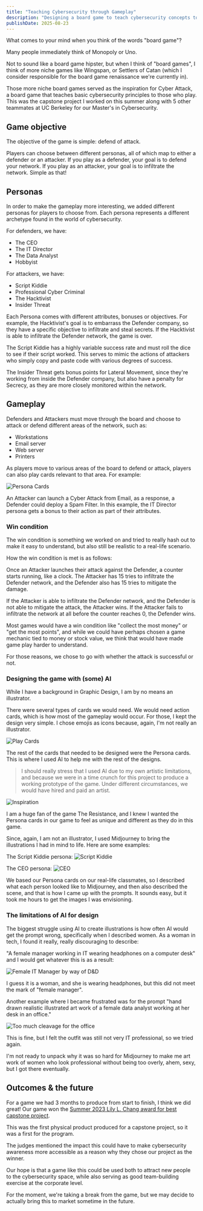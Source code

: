 ```yaml
---
title: "Teaching Cybersecurity through Gameplay"
description: "Designing a board game to teach cybersecurity concepts to beginners."
publishDate: 2025-08-23
---
```


What comes to your mind when you think of the words "board game"?

Many people immediately think of Monopoly or Uno.

Not to sound like a board game hipster, but when I think of "board games", I think of more niche games like Wingspan, or Settlers of Catan (which I consider responsible for the board game renaissance we're currently in).

Those more niche board games served as the inspiration for Cyber Attack, a board game that teaches basic cybersecurity principles to those who play. This was the capstone project I worked on this summer along with 5 other teammates at UC Berkeley for our Master's in Cybersecurity.

## Game objective
The objective of the game is simple: defend of attack.

Players can choose between different personas, all of which map to either a defender or an attacker. If you play as a defender, your goal is to defend your network. If you play as an attacker, your goal is to infiltrate the network. Simple as that!

## Personas
In order to make the gameplay more interesting, we added different personas for players to choose from. Each persona represents a different archetype found in the world of cybersecurity.

For defenders, we have:

* The CEO
* The IT Director
* The Data Analyst
* Hobbyist

For attackers, we have:

* Script Kiddie
* Professional Cyber Criminal
* The Hacktivist
* Insider Threat

Each Persona comes with different attributes, bonuses or objectives. For example, the Hacktivist's goal is to embarrass the Defender company, so they have a specific objective to infiltrate and steal secrets. If the Hacktivist is able to infiltrate the Defender network, the game is over.

The Script Kiddie has a highly variable success rate and must roll the dice to see if their script worked. This serves to mimic the actions of attackers who simply copy and paste code with various degrees of success.

The Insider Threat gets bonus points for Lateral Movement, since they're working from inside the Defender company, but also have a penalty for Secrecy, as they are more closely monitored within the network.

## Gameplay
Defenders and Attackers must move through the board and choose to attack or defend different areas of the network, such as:

* Workstations
* Email server
* Web server
* Printers

As players move to various areas of the board to defend or attack, players can also play cards relevant to that area. For example:

![Persona Cards](/blog/teaching-cybersecurity/persona-cards.png)

An Attacker can launch a Cyber Attack from Email, as a response, a Defender could deploy a Spam Filter. In this example, the IT Director persona gets a bonus to their action as part of their attributes.

### Win condition
The win condition is something we worked on and tried to really hash out to make it easy to understand, but also still be realistic to a real-life scenario.

How the win condition is met is as follows:

Once an Attacker launches their attack against the Defender, a counter starts running, like a clock. The Attacker has 15 tries to infiltrate the Defender network, and the Defender also has 15 tries to mitigate the damage.

If the Attacker is able to infiltrate the Defender network, and the Defender is not able to mitigate the attack, the Attacker wins. If the Attacker fails to infiltrate the network at all before the counter reaches 0, the Defender wins.

Most games would have a win condition like "collect the most money" or "get the most points", and while we could have perhaps chosen a game mechanic tied to money or stock value, we think that would have made game play harder to understand.

For those reasons, we chose to go with whether the attack is successful or not.

### Designing the game with (some) AI
While I have a background in Graphic Design, I am by no means an illustrator.

There were several types of cards we would need. We would need action cards, which is how most of the gameplay would occur. For those, I kept the design very simple. I chose emojis as icons because, again, I'm not really an illustrator.

![Play Cards](/blog/teaching-cybersecurity/play-cards.png)

The rest of the cards that needed to be designed were the Persona cards. This is where I used AI to help me with the rest of the designs.

> I should really stress that I used AI due to my own artistic limitations, and because we were in a time crunch for this project to produce a working prototype of the game. Under different circumstances, we would have hired and paid an artist.

![Inspiration](/blog/teaching-cybersecurity/inspo.png)

I am a huge fan of the game The Resistance, and I knew I wanted the Persona cards in our game to feel as unique and different as they do in this game.

Since, again, I am not an illustrator, I used Midjourney to bring the illustrations I had in mind to life. Here are some examples:

The Script Kiddie persona:
![Script Kiddie](/blog/teaching-cybersecurity/script-kiddie.png)

The CEO persona:
![CEO](/blog/teaching-cybersecurity/CEO.png)

We based our Persona cards on our real-life classmates, so I described what each person looked like to Midjourney, and then also described the scene, and that is how I came up with the prompts. It sounds easy, but it took me hours to get the images I was envisioning.

### The limitations of AI for design

The biggest struggle using AI to create illustrations is how often AI would get the prompt wrong, specifically when I described women. As a woman in tech, I found it really, really discouraging to describe:

"A female manager working in IT wearing headphones on a computer desk" and I would get whatever this is as a result:

![Female IT Manager by way of D&D](/blog/teaching-cybersecurity/midjourney2.png)

I guess it is a woman, and she is wearing headphones, but this did not meet the mark of "female manager".

Another example where I became frustrated was for the prompt "hand drawn realistic illustrated art work of a female data analyst working at her desk in an office."

![Too much cleavage for the office](/blog/teaching-cybersecurity/midjourney1.png)

This is fine, but I felt the outfit was still not very IT professional, so we tried again.

I'm not ready to unpack why it was so hard for Midjourney to make me art work of women who look professional without being too overly, ahem, sexy, but I got there eventually.

## Outcomes & the future
For a game we had 3 months to produce from start to finish, I think we did great! Our game won the [Summer 2023 Lily L. Chang award for best capstone project](https://medium.com/berkeleyischool/uc-berkeley-cybersecurity-students-devise-tactical-board-game-to-simulate-cyber-warfare-84337c5c5565).

This was the first physical product produced for a capstone project, so it was a first for the program.

The judges mentioned the impact this could have to make cybersecurity awareness more accessible as a reason why they chose our project as the winner.

Our hope is that a game like this could be used both to attract new people to the cybersecurity space, while also serving as good team-building exercise at the corporate level.

For the moment, we're taking a break from the game, but we may decide to actually bring this to market sometime in the future.
